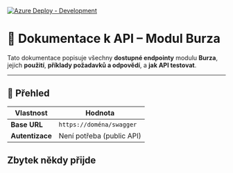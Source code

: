 [![Azure Deploy - Development](https://github.com/mhaslar/STIN-project-2025/actions/workflows/development_devstinburza.yml/badge.svg)](https://github.com/mhaslar/STIN-project-2025/actions/workflows/development_devstinburza.yml)

# **📄 Dokumentace k API – Modul Burza**  
Tato dokumentace popisuje všechny **dostupné endpointy** modulu **Burza**, jejich **použití**, **příklady požadavků a odpovědí**, a **jak API testovat**.

---

## **📌 Přehled**
| **Vlastnost**     | **Hodnota**                     |
|------------------|--------------------------------|
| **Base URL**     | `https://doména/swagger` |
| **Autentizace**  | Není potřeba (public API)      |

## **Zbytek někdy přijde**
